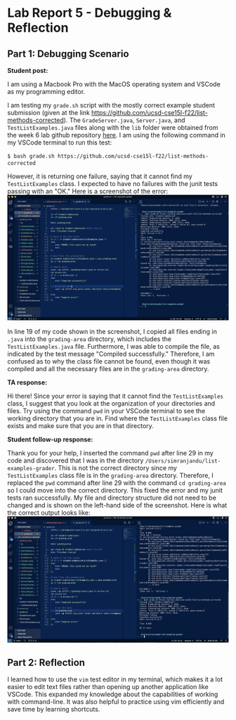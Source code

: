 # Lab Report 5 - Debugging & Reflection

## Part 1: Debugging Scenario 

**Student post:** 

I am using a Macbook Pro with the MacOS operating system and VSCode as my programming editor. 

I am testing my `grade.sh` script with the mostly correct example student submission (given at the link <https://github.com/ucsd-cse15l-f22/list-methods-corrected>). The `GradeServer.java`, `Server.java`, and `TestListExamples.java` files along with the `lib` folder were obtained from the week 6 lab github repository [here](https://github.com/ucsd-cse15l-s23/list-examples-grader). I am using the following command in my VSCode terminal to run this test: 

```
$ bash grade.sh https://github.com/ucsd-cse15l-f22/list-methods-corrected
```

However, it is returning one failure, saying that it cannot find my `TestListExamples` class. I expected to have no failures with the junit tests passing with an "OK." Here is a screenshot of the error: ![Image](error.png)

In line 19 of my code shown in the screenshot, I copied all files ending in `.java` into the `grading-area` directory, which includes the `TestListExamples.java` file. Furthermore, I was able to compile the file, as indicated by the test message "Compiled successfully." Therefore, I am confused as to why the class file cannot be found, even though it was compiled and all the necessary files are in the `grading-area` directory. 

**TA response:**

Hi there! Since your error is saying that it cannot find the `TestListExamples` class, I suggest that you look at the organization of your directories and files. Try using the command `pwd` in your VSCode terminal to see the working directory that you are in. Find where the `TestListExamples` class file exists and make sure that you are in that directory. 

**Student follow-up response:**

Thank you for your help, I inserted the command `pwd` after line 29 in my code and discovered that I was in the directory `/Users/simranjandu/list-examples-grader`. This is not the correct directory since my `TestListExamples` class file is in the `grading-area` directory. Therefore, I replaced the `pwd` command after line 29 with the command `cd grading-area` so I could move into the correct directory. This fixed the error and my junit tests ran successfully. My file and directory structure did not need to be changed and is shown on the left-hand side of the screenshot. Here is what the correct output looks like: ![Image](correct-output.png)


## Part 2: Reflection 

I learned how to use the `vim` test editor in my terminal, which makes it a lot easier to edit text files rather than opening up another application like VSCode. This expanded my knowledge about the capabilities of working with command-line. It was also helpful to practice using vim efficiently and save time by learning shortcuts. 